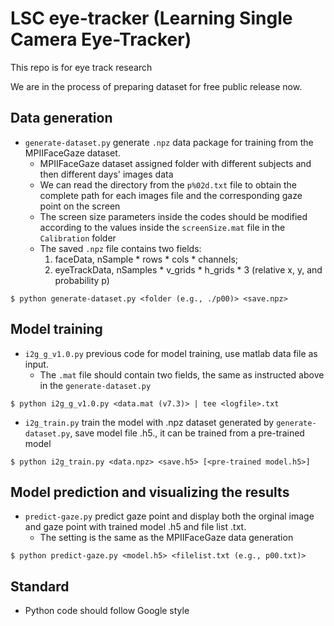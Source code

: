 # LSC eye-tracker (Learning Single Camera Eye-Tracker)
This repo is for eye track research

We are in the process of preparing dataset for free public release now.
## Data generation
* `generate-dataset.py` generate `.npz` data package for training from the MPIIFaceGaze dataset.
  * MPIIFaceGaze dataset assigned folder with different subjects and then different days' images data
  * We can read the directory from the `p%02d.txt` file to obtain the complete path for each images file and the corresponding gaze point on the screen
  * The screen size parameters inside the codes should be modified according to the values inside the `screenSize.mat` file in the `Calibration` folder
  * The saved `.npz` file contains two fields: 
    1. faceData, nSample * rows * cols * channels; 
    2. eyeTrackData, nSamples * v_grids * h_grids * 3 (relative x, y, and probability p)
```
$ python generate-dataset.py <folder (e.g., ./p00)> <save.npz>
```
## Model training
* `i2g_g_v1.0.py` previous code for model training, use matlab data file as input.
  * The `.mat` file should contain two fields, the same as instructed above in the `generate-dataset.py`
```
$ python i2g_g_v1.0.py <data.mat (v7.3)> | tee <logfile>.txt
```
* `i2g_train.py` train the model with .npz dataset generated by `generate-dataset.py`, save model file .h5., it can be trained from a pre-trained model
```
$ python i2g_train.py <data.npz> <save.h5> [<pre-trained model.h5>]
```
## Model prediction and visualizing the results
* `predict-gaze.py` predict gaze point and display both the orginal image and gaze point with trained model .h5 and file list .txt. 
  * The setting is the same as the MPIIFaceGaze data generation
```
$ python predict-gaze.py <model.h5> <filelist.txt (e.g., p00.txt)>
```
## Standard
* Python code should follow Google style

